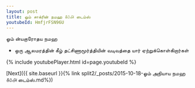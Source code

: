 ```yaml
---
layout: post
title: ஓம் சாக்ரின் நமஹ ௧௦௮ டைம்ஸ்
youtubeId: HmfjrFSN96U
---
```

 
 
 ஓம் ன்யகுரோதய நமஹ  
 
 -  ஒரு ஆலமரத்தின் கீழ் தட்சிணாமூர்த்தியின் வடிவத்தை யார் ஏற்றுக்கொள்கிறார்கள் 
 
  
 
  
 
 
 
 
 
 


{% include youtubePlayer.html id=page.youtubeId %}
 
[Next]({{ site.baseurl }}{% link  split2/_posts/2015-10-18-ஓம் அநியாய நமஹ  ௧௦௮ டைம்ஸ்.md%})
 
